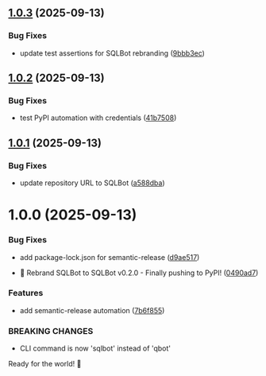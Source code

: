 ## [1.0.3](https://github.com/AnthusAI/SQLBot/compare/v1.0.2...v1.0.3) (2025-09-13)


### Bug Fixes

* update test assertions for SQLBot rebranding ([9bbb3ec](https://github.com/AnthusAI/SQLBot/commit/9bbb3ecf5490ee53e6e8d9bf4f19000d86a879fb))

## [1.0.2](https://github.com/AnthusAI/SQLBot/compare/v1.0.1...v1.0.2) (2025-09-13)


### Bug Fixes

* test PyPI automation with credentials ([41b7508](https://github.com/AnthusAI/SQLBot/commit/41b750877dd664fddadcea77955b0fd8e822d810))

## [1.0.1](https://github.com/AnthusAI/SQLBot/compare/v1.0.0...v1.0.1) (2025-09-13)


### Bug Fixes

* update repository URL to SQLBot ([a588dba](https://github.com/AnthusAI/SQLBot/commit/a588dbaaa421bdf7848579797101c4224ddd2cba))

# 1.0.0 (2025-09-13)


### Bug Fixes

* add package-lock.json for semantic-release ([d9ae517](https://github.com/AnthusAI/SQLBot/commit/d9ae517f19e3cdab4d158e0872e205b09f2d0df8))


* 🎉 Rebrand SQLBot to SQLBot v0.2.0 - Finally pushing to PyPI! ([0490ad7](https://github.com/AnthusAI/SQLBot/commit/0490ad7ba388d163f33443a2ac41e182778316f2))


### Features

* add semantic-release automation ([7b6f855](https://github.com/AnthusAI/SQLBot/commit/7b6f855b1505abeb40e93e9144267c997e97c945))


### BREAKING CHANGES

* CLI command is now 'sqlbot' instead of 'qbot'

Ready for the world! 🚀
